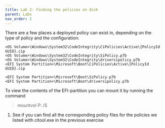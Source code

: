 ```yaml
---
title: Lab 2: Finding the policies on disk
parent: Labs
nav_order: 2
---
```


There are a few places a deployed policy can exist in, depending on the type of policy and the configuration:

```
<OS Volume>\Windows\System32\CodeIntegrity\CiPolicies\Active\{PolicyId GUID}.cip
<OS Volume>\Windows\System32\CodeIntegrity\SiPolicy.p7b
<OS Volume>\Windows\System32\CodeIntegrity\driversipolicy.p7b
<EFI System Partition>\Microsoft\Boot\CiPolicies\Active\{PolicyId GUID}.cip

<EFI System Partition>\Microsoft\Boot\SiPolicy.p7b
<EFI System Partition>\Microsoft\Boot\driversipolicy.p7b
```

To view the contents of the EFI-partition you can mount it by running the command 

> mountvol P: /S

1. See if you can find all the corresponding policy files for the policies we listed with citool.exe in the previous exercise